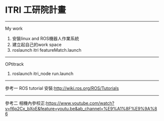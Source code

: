 # ITRI 工研院計畫
---
My work
1. 安裝linux and ROS機器人作業系統
2. 建立起自己的work space
3. roslaunch itri featureMatch.launch 

---
OPtitrack
1. roslaunch itri_node run.launch
---
參考一
ROS tutorial 安裝:http://wiki.ros.org/ROS/Tutorials

---
參考二
相機內參校正:https://www.youtube.com/watch?v=f6p2Cx_bXoE&feature=youtu.be&ab_channel=%E9%A1%8F%E9%9A%86
